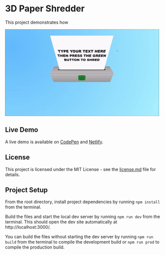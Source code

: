 # 3D Paper Shredder
This project demonstrates how

![3D Paper Shredder Demo](demo-gif.gif "3D Paper Shredder Demo")

## Live Demo
A live demo is available on [CodePen](https://codepen.io/GeorgePark/full/QWrxPyJ) and [Netlify](https://3d-css-paper-shredder.netlify.app/).

## License
This project is licensed under the MIT License - see the [license.md](license.md) file for details.

## Project Setup

From the root directory, install project dependencies by running `npm install` from the terminal.

Build the files and start the local dev server by running `npm run dev` from the terminal. This should open the dev site automatically at http://localhost:3000/.

You can build the files without starting the dev server by running `npm run build` from the terminal to compile the development build or `npm run prod` to compile the production build.